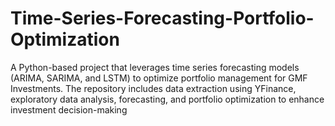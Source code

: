 # Time-Series-Forecasting-Portfolio-Optimization
A Python-based project that leverages time series forecasting models (ARIMA, SARIMA, and LSTM) to optimize portfolio management for GMF Investments. The repository includes data extraction using YFinance, exploratory data analysis, forecasting, and portfolio optimization to enhance investment decision-making
